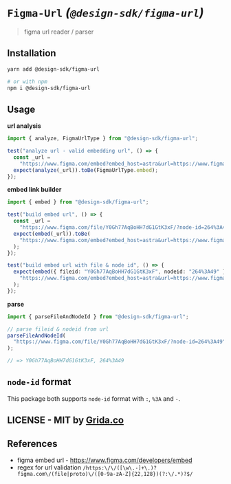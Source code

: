 # `Figma-Url` _(`@design-sdk/figma-url`)_

> figma url reader / parser

## Installation

```sh
yarn add @design-sdk/figma-url

# or with npm
npm i @design-sdk/figma-url
```

## Usage

**url analysis**

```ts
import { analyze, FigmaUrlType } from "@design-sdk/figma-url";

test("analyze url - valid embedding url", () => {
  const _url =
    "https://www.figma.com/embed?embed_host=astra&url=https://www.figma.com/file/Y0Gh77AqBoHH7dG1GtK3xF/?node-id=264%3A49";
  expect(analyze(_url)).toBe(FigmaUrlType.embed);
});
```

**embed link builder**

```ts
import { embed } from "@design-sdk/figma-url";

test("build embed url", () => {
  const _url =
    "https://www.figma.com/file/Y0Gh77AqBoHH7dG1GtK3xF/?node-id=264%3A49";
  expect(embed(_url)).toBe(
    "https://www.figma.com/embed?embed_host=astra&url=https://www.figma.com/file/Y0Gh77AqBoHH7dG1GtK3xF/?node-id=264%3A49"
  );
});

test("build embed url with file & node id", () => {
  expect(embed({ fileid: "Y0Gh77AqBoHH7dG1GtK3xF", nodeid: "264%3A49" })).toBe(
    "https://www.figma.com/embed?embed_host=astra&url=https://www.figma.com/file/Y0Gh77AqBoHH7dG1GtK3xF/?node-id=264%3A49"
  );
});
```

**parse**

```ts
import { parseFileAndNodeId } from "@design-sdk/figma-url";

// parse fileid & nodeid from url
parseFileAndNodeId(
  "https://www.figma.com/file/Y0Gh77AqBoHH7dG1GtK3xF/?node-id=264%3A49"
);

// => Y0Gh77AqBoHH7dG1GtK3xF, 264%3A49
```

## `node-id` format

This package both supports `node-id` format with `:`, `%3A` and `-`.

## LICENSE - MIT by [Grida.co](https://grida.co)

## References

- figma embed url - https://www.figma.com/developers/embed
- regex for url validation `/https:\/\/([\w\.-]+\.)?figma.com\/(file|proto)\/([0-9a-zA-Z]{22,128})(?:\/.*)?$/`
